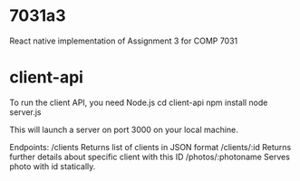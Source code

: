 # 7031a3
React native implementation of Assignment 3 for COMP 7031

# client-api

To run the client API, you need Node.js
cd client-api
npm install
node server.js

This will launch a server on port 3000 on your local machine.

Endpoints:
	/clients
		Returns list of clients in JSON format
	/clients/:id
		Returns further details about specific client with this ID
	/photos/:photoname
		Serves photo with id statically. 